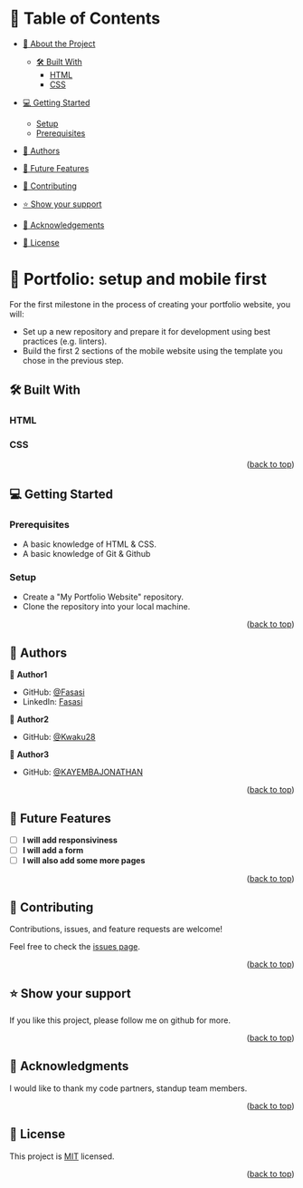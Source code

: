 <a name="readme-top"></a>


<!-- TABLE OF CONTENTS -->

# 📗 Table of Contents

- [📖 About the Project](#about-project)
  - [🛠 Built With](#built-with)
    - [HTML](#html)
    - [CSS](#css)
 
- [💻 Getting Started](#getting-started)
  - [Setup](#setup)
  - [Prerequisites](#prerequisites)
  
- [👥 Authors](#authors)
- [🔭 Future Features](#future-features)
- [🤝 Contributing](#contributing)
- [⭐️ Show your support](#support)
- [🙏 Acknowledgements](#acknowledgements)
- [📝 License](#license)

<!-- PROJECT DESCRIPTION -->

# 📖 Portfolio: setup and mobile first <a name="about-project"></a>

For the first milestone in the process of creating your portfolio website, you will:

- Set up a new repository and prepare it for development using best practices (e.g. linters).
- Build the first 2 sections of the mobile website using the template you chose in the previous step.

## 🛠 Built With <a name="built-with"></a>

### HTML <a name="html"></a>


### CSS <a name="css"></a>

<p align="right">(<a href="#readme-top">back to top</a>)</p>

<!-- GETTING STARTED -->

## 💻 Getting Started <a name="getting-started"></a>


### Prerequisites

- A basic knowledge of HTML & CSS.
- A basic knowledge of Git & Github

### Setup

- Create a "My Portfolio Website" repository.
- Clone the repository into your local machine.

<p align="right">(<a href="#readme-top">back to top</a>)</p>

## 👥 Authors <a name="authors"></a>

👤 **Author1**

- GitHub: [@Fasasi](https://github.com/oluwatobi-fasasi)
- LinkedIn: [Fasasi](https://www.linkedin.com/in/fasasi-abdulwasih-oluwatobi-129a8b109/)

👤 **Author2**

- GitHub: [@Kwaku28](https://github.com/Kwaku28)


👤 **Author3**
- GitHub: [@KAYEMBAJONATHAN](https://github.com/KAYEMBAJONATHAN)

<p align="right">(<a href="#readme-top">back to top</a>)</p>


## 🔭 Future Features <a name="future-features"></a>

- [ ] **I will add responsiviness**
- [ ] **I will add a form**
- [ ] **I will also add some more pages**

<p align="right">(<a href="#readme-top">back to top</a>)</p>

## 🤝 Contributing <a name="contributing"></a>

Contributions, issues, and feature requests are welcome!

Feel free to check the [issues page](../../issues/).

<p align="right">(<a href="#readme-top">back to top</a>)</p>


## ⭐️ Show your support <a name="support"></a>

If you like this project, please follow me on github for more.

<p align="right">(<a href="#readme-top">back to top</a>)</p>

## 🙏 Acknowledgments <a name="acknowledgements"></a>

I would like to thank my code partners, standup team members.

<p align="right">(<a href="#readme-top">back to top</a>)</p>


<!-- LICENSE -->

## 📝 License <a name="license"></a>

This project is [MIT](https://github.com/oluwatobi-fasasi/my-portfolio-website/blob/add-license-1/LICENSE.md) licensed.

<p align="right">(<a href="#readme-top">back to top</a>)</p>
